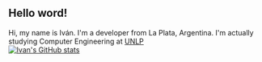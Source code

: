 ## Hello word!
Hi, my name is Iván. I'm a developer from La Plata, Argentina. I'm actually studying Computer Engineering at [UNLP][unlp]
<br/>
[![Ivan's GitHub stats](https://github-readme-stats.vercel.app/api?username=ivanpolanis)](https://github.com/anuraghazra/github-readme-stats)

[unlp]: https://www.google.com

<!--
**ivanpolanis/ivanpolanis** is a ✨ _special_ ✨ repository because its `README.md` (this file) appears on your GitHub profile.

Here are some ideas to get you started:

- 🔭 I’m currently working on ...
- 🌱 I’m currently learning ...
- 👯 I’m looking to collaborate on ...
- 🤔 I’m looking for help with ...
- 💬 Ask me about ...
- 📫 How to reach me: ...
- 😄 Pronouns: ...
- ⚡ Fun fact: ...
-->
